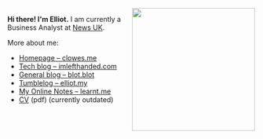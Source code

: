 <img align="right" height="250" src="https://elliotclowes.com/cold/2024/me-elliot-clowes-memoji.png" />

**Hi there! I'm Elliot.** I am currently a Business Analyst at [News UK](https://news.co.uk/).

More about me:
 - [Homepage – clowes.me](https://clowes.me)
 - [Tech blog – imlefthanded.com](https://imlefthanded.com)
 - [General blog – blot.blot](https://blot.blog)
 - [Tumblelog – elliot.my](http://elliot.my)
 - [My Online Notes – learnt.me](https://learnt.me)
 - [CV](https://github.com/elliotclowes/elliotclowes/blob/main/LFA-CV.pdf) (pdf) (currently outdated)
